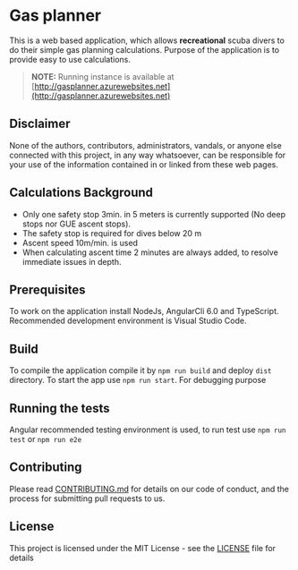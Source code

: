 # Gas planner

This is a web based application, which allows **recreational** scuba divers to do their simple gas planning calculations. Purpose of the application is to provide easy to use calculations.

> **NOTE:** Running instance is available at [http://gasplanner.azurewebsites.net](http://gasplanner.azurewebsites.net)

## Disclaimer

None of the authors, contributors, administrators, vandals, or anyone else connected with this project, in any way whatsoever, can be responsible for your use of the information contained in or linked from these web pages.

## Calculations Background

* Only one safety stop 3min. in 5 meters is currently supported (No deep stops nor GUE ascent stops).
* The safety stop is required for dives below 20 m
* Ascent speed 10m/min. is used
* When calculating ascent time 2 minutes are always added, to resolve immediate issues in depth.

## Prerequisites

To work on the application install NodeJs, AngularCli 6.0 and TypeScript. Recommended development environment is Visual Studio Code.

## Build

To compile the application compile it by `npm run build` and deploy `dist` directory. To start the app use `npm run start`. For debugging purpose

## Running the tests

Angular recommended testing environment is used, to run test use `npm run test` or `npm run e2e`

## Contributing

Please read [CONTRIBUTING.md](CONTRIBUTING.md) for details on our code of conduct, and the process for submitting pull requests to us.

## License

This project is licensed under the MIT License - see the [LICENSE](LICENSE) file for details
